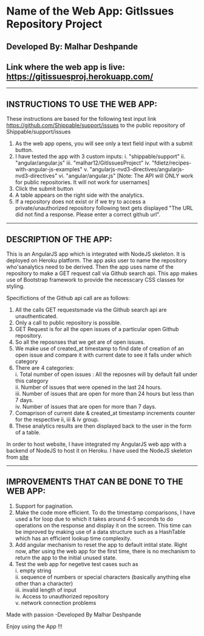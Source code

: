 # Name of the Web App: GitIssues Repository Project

## Developed By: Malhar Deshpande

## Link where the web app is live: https://gitissuesproj.herokuapp.com/

*******************************************************************************************************************

## INSTRUCTIONS TO USE THE WEB APP:

These instructions are based for the following test input link https://github.com/Shippable/support/issues to the 
public repository of Shippable/support/issues

1. As the web app opens, you will see only a text field input with a submit button. 
2. I have tested the app with 3 custom inputs:
		i. "shippable/support"
		ii. "angular/angular.js"
		iii. "malhar12/GitIssuesProject"
		iv. "fdietz/recipes-with-angular-js-examples"
		v. "angularjs-nvd3-directives/angularjs-nvd3-directives"
		vi. "angular/angular.js"	[Note: The API will ONLY work for public repositories. It will not work for usernames]
3. Click the submit button 
4. A table appears on the right side with the analytics. 
5. If a repository does not exist or if we try to access a private/unauthorized repository following text gets displayed
   "The URL did not find a response. Please enter a correct github  url". 

*******************************************************************************************************************

## DESCRIPTION OF THE APP: 

This is an AngularJS app which is integrated with NodeJS skeleton. It is deployed on Heroku platform.
The app asks user to name the repository who'sanalytics need to be derived. Then the app uses name 
of the repository to make a GET request call via Github search api. This app makes use of Bootstrap 
framework to provide the necesscary CSS classes for styling. 

Specifictions of the Github api call are as follows: <br />
1. All the calls GET requestsmade via the Github search api are unauthenticated. <br />
2. Only a call to public repository is possible. <br />
3. GET Request is for all the open issues of a particular open Github repository. <br />
4. So all the reposnses that we get are of open issues. <br />
5. We make use of created_at timestamp to find date of creation of an open issue
   and compare it with current date to see it falls under which category <br />
6. There are 4 categories: <br />
		i. Total number of open issues : All the reposnes will by default fall under this category <br />
		ii. Number of issues that were opened in the last 24 hours. <br />
		iii. Number of issues that are open for more than 24 hours but less than 7 days. <br />
		iv. Number of issues that are open for more than 7 days. <br />
7. Comaprison of current date & created_at timestamp increments counter for the respective ii, iii & iv group. <br />
8. These analytics results are then displayed back to the user in the form of a table. <br />

In order to host website, I have integrated my AngularJS web app with a backend of NodeJS to host it on 
Heroku. I have used the NodeJS skeleton from [site](http://www.nodeclipse.org)

*******************************************************************************************************************

## IMPROVEMENTS THAT CAN BE DONE TO THE WEB APP:

1. Support for pagination.
2. Make the code more efficient. To do the timestamp comparisons, I have used a for loop due to which it takes
   around 4-5 seconds to do operations on the response and display it on the screen. This time can be improved
   by making use of a data structure such as a HashTable which has an efficient lookup time complexity. 
3. Add angular mechanism to reset the app to default intital state. Right now, after using the web app for the first 
   time, there is no mechanism to return the app to the initial unused state. 
4. Test the web app for negetive test cases such as <br />
		i. empty string <br />
		ii. sequence of numbers or special characters (basically anything else other than a character) <br />
		iii. invalid length of input <br />
		iv. Access to unauthorized repository <br />
		v. network connection problems 


Made with passion 
-Developed By Malhar Deshpande 

Enjoy using the App !!!


